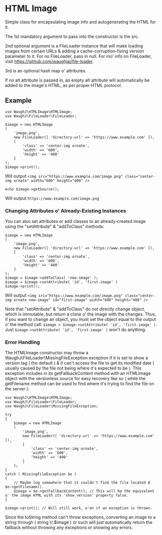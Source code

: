 HTML Image
=========================

Simple class for encapsulating image info and autogenerating the HTML for it.

The 1st mandatory argument to pass into the constructor is the src.

2nd optional argument is a FileLoader instance that will make loading images from certain URLs & adding a cache-corruption-fixing version parameter to it. For no FileLoader, pass in null. For mo' info on FileLoader, visit https://github.com/waughjai/file-loader.

3rd is an optional hash map o' attributes.

If no alt attribute is passed in, an empty alt attribute will automatically be added to the image's HTML, as per proper HTML protocol.

## Example

	use WaughJ\HTMLImage\HTMLImage;
	use WaughJ\FileLoader\FileLoader;

	$image = new HTMLImage
	(
		'image.png',
		new FileLoader([ 'directory-url' => 'https://www.example.com' ]),
		[
			'class' => 'center-img ornate',
			'width' => '600',
			'height' => '400'
		]
	);
	$image->print();

Will output `<img src="https://www.example.com/image.png" class="center-img ornate" width="600" height="400" />`

	echo $image->getSource();

Will output `https://www.example.com/image.png`

### Changing Attributes o' Already-Existing Instances

You can also set attributes or add classes to an already-created image using the "setAttribute" & "addToClass" methods:

	$image = new HTMLImage
	(
		'image.png',
		new FileLoader([ 'directory-url' => 'https://www.example.com' ]),
		[
			'class' => 'center-img ornate',
			'width' => '600',
			'height' => '400'
		]
	);
	$image = $image->addToClass( 'new-image' );
	$image = $image->setAttribute( 'id', 'first-image' )
	$image->print();

Will output `<img src="https://www.example.com/image.png" class="center-img ornate new-image" id="first-image" width="600" height="400" />`

Note that "setAttribute" & "addToClass" do not directly change object, which is immutable, but return a clone o' the image with the changes. Thus, if you want to change an object, you must set the object equal to the output o' the method call: `$image = $image->setAttribute( 'id', 'first-image' )`. Just `$image->setAttribute( 'id', 'first-image' )` won't do anything.

### Error Handling

The HTMLImage constructor may throw a WaughJ\FileLoader\MissingFileException exception if it is set to show a version tag ( the default ) & it can't access the file to get its modified date ( usually caused by the file not being where it's expected to be ). This exception includes in its getFallbackContent method with an HTMLImage object with the versionless source for easy recovery like so ( while the getFilename method can be used to find where it's trying to find the file on the server ):

	use WaughJ\HTMLImage\HTMLImage;
	use WaughJ\FileLoader\FileLoader;
	use WaughJ\FileLoader\MissingFileException;

	try
	{
		$image = new HTMLImage
		(
			'image.png',
			new FileLoader([ 'directory-url' => 'https://www.example.com' ]),
			[
				'class' => 'center-img ornate',
				'width' => '600',
				'height' => '400'
			]
		);
	}
	catch ( MissingFileException $e )
	{
		// Maybe log somewhere that it couldn't find the file located @ $e->getFilename().
		$image = $e->getFallbackContent(); // This will be the equivalent o' the image HTML with its 'show_version' property false.
	}

	$image->print(); // Will still work, e'en if an exception is thrown.

Since the toString method can't throw exceptions, converting an image to a string through ( string )( $image ) or such will just automatically return the fallback without throwing any exceptions or showing any errors.
